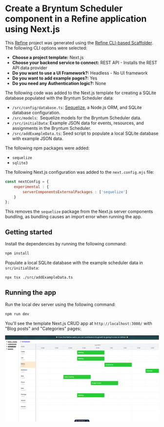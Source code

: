 # Create a Bryntum Scheduler component in a Refine application using Next.js

This [Refine](https://github.com/refinedev/refine) project was generated using the [Refine CLI-based Scaffolder](https://github.com/refinedev/refine/tree/master/packages/create-refine-app). The following CLI options were selected:

- **Choose a project template:** Next.js
- **Choose your backend service to connect:** REST API - Installs the REST API data provider
- **Do you want to use a UI Framework?:** Headless - No UI framework
- **Do you want to add example pages?:** Yes
- **Do you need any Authentication logic?:** None

The following code was added to the Next.js template for creating a SQLite database populated with the Bryntum Scheduler data:

- `/src/config/database.ts`: [Sequelize](https://sequelize.org/), a Node.js ORM, and SQLite database configuration.
- `/src/models`:  Sequelize models for the Bryntum Scheduler data.
- `/src/initialData`: Example JSON data for events, resources, and assignments in the Bryntum Scheduler.
- `/src/addExampleData.ts`: Seed script to populate a local SQLite database with example JSON data.

The following npm packages were added:

- `sequelize`
- `sqlite3`

The following Next.js configuration was added to the `next.config.mjs` file:

```js
const nextConfig = {
    experimental : {
        serverComponentsExternalPackages : ['sequelize']
    }
};
```

This removes the `sequelize` package from the Next.js server components bundling, as bundling causes an import error when running the app.

## Getting started

Install the dependencies by running the following command: 

```sh
npm install
```

Populate a local SQLite database with the example scheduler data in `src/initialData`:

```sh
npx tsx ./src/addExampleData.ts
```

## Running the app

Run the local dev server using the following command:

```sh
npm run dev
```

You'll see the template Next.js CRUD app at `http://localhost:3000/` with "Blog posts" and "Categories" pages:

![Initial Refine app](images/initial-app.png)

